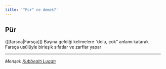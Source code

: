 ```yaml
---
title: '"Pür" ne demek?'
---
```


## Pür
([[farsca|Farsça]]) Başına geldiği kelimelere “dolu, çok” anlamı katarak Farsça usûlüyle birleşik sıfatlar ve zarflar yapar

---
*Menşei: [Kubbealtı Lugatı](https://lugatim.com/s/pür)*